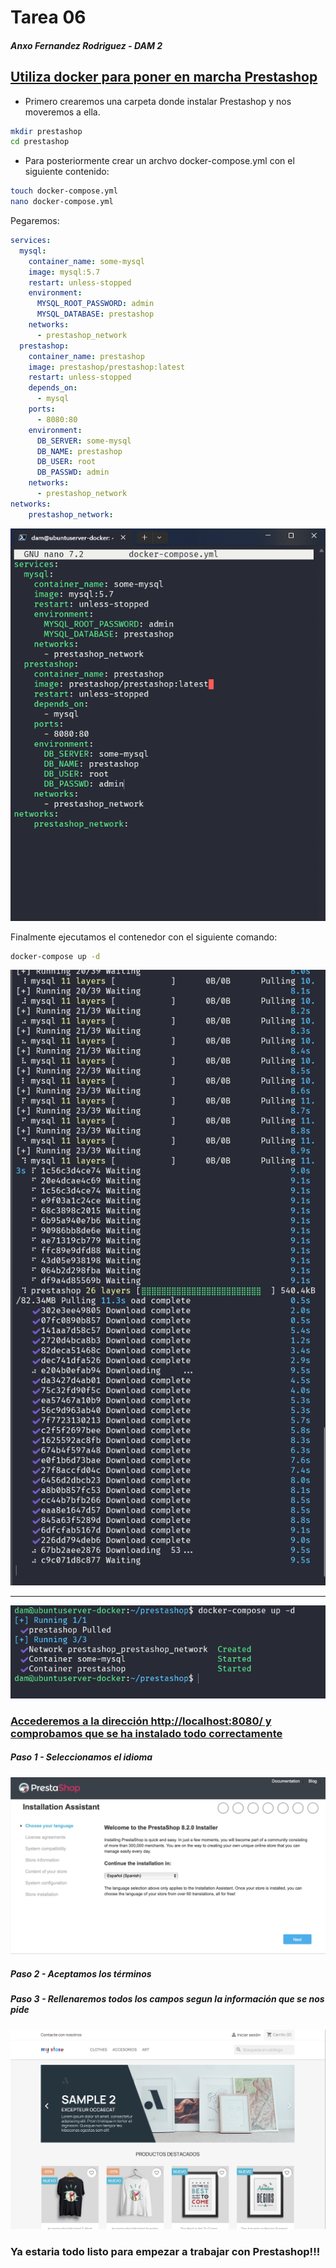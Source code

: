 # Tarea 06
##### Anxo Fernandez Rodriguez - DAM 2

## <u>Utiliza docker para poner en marcha Prestashop</u>

- Primero crearemos una carpeta donde instalar Prestashop y nos moveremos a ella.
```bash
mkdir prestashop 
cd prestashop
```
- Para posteriormente crear un archvo docker-compose.yml con el siguiente contenido:
```bash
touch docker-compose.yml
nano docker-compose.yml
```
Pegaremos:
```yaml
services:
  mysql:
    container_name: some-mysql
    image: mysql:5.7
    restart: unless-stopped
    environment:
      MYSQL_ROOT_PASSWORD: admin
      MYSQL_DATABASE: prestashop
    networks:
      - prestashop_network
  prestashop:
    container_name: prestashop
    image: prestashop/prestashop:latest 
    restart: unless-stopped
    depends_on:
      - mysql
    ports:
      - 8080:80
    environment:
      DB_SERVER: some-mysql
      DB_NAME: prestashop
      DB_USER: root
      DB_PASSWD: admin
    networks:
      - prestashop_network
networks:
    prestashop_network:
```
![Prestashop](IMG/cap1.png)


Finalmente ejecutamos el contenedor con el siguiente comando:
```bash
docker-compose up -d
```

![Prestashop](IMG/cap2.png)

---
![Prestashop](IMG/cap3.png)



### <u>Accederemos a la dirección http://localhost:8080/ y comprobamos que se ha instalado todo correctamente</u>
##### ***Paso 1 - Seleccionamos el idioma***
![Prestashop](IMG/Prestashop1.png)

##### ***Paso 2 - Aceptamos los términos***
##### ***Paso 3 - Rellenaremos todos los campos segun la información que se nos pide***
![Prestashop](IMG/Prestashop2.png)

### Ya estaria todo listo para empezar a trabajar con Prestashop!!!
